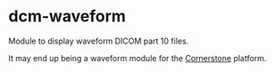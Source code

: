 # dcm-waveform
Module to display waveform DICOM part 10 files.

It may end up being a waveform module for the [Cornerstone](https://github.com/chafey/cornerstone) platform.
